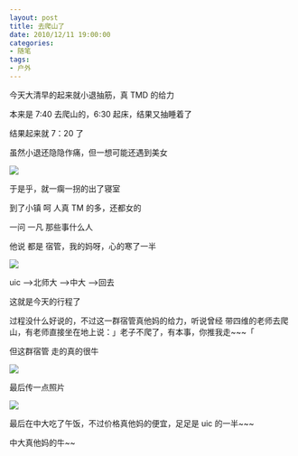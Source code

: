 ```yaml
---
layout: post
title: 去爬山了
date: 2010/12/11 19:00:00
categories:
- 随笔
tags:
- 户外
---
```


今天大清早的起来就小退抽筋，真 TMD 的给力

本来是 7:40 去爬山的，6:30 起床，结果又抽睡着了

结果起来就 7：20 了

虽然小退还隐隐作痛，但一想可能还遇到美女

![](http://pics.naaln.com/blog/2019-01-14-92041.jpg-basicBlog)

于是乎，就一瘸一拐的出了寝室

到了小镇 呵 人真 TM 的多，还都女的

一问 一凡 那些事什么人

他说 都是 宿管，我的妈呀，心的寒了一半

![](http://pics.naaln.com/blog/2019-01-14-092042.jpg-basicBlog)

uic ——>北师大 ——>中大 ——>回去

这就是今天的行程了

过程没什么好说的，不过这一群宿管真他妈的给力，听说曾经 带四维的老师去爬山，有老师直接坐在地上说：」老子不爬了，有本事，你推我走~~~「

但这群宿管 走的真的很牛

![](http://pics.naaln.com/blog/2019-01-14-092043.jpg-basicBlog)

最后传一点照片

![](http://pics.naaln.com/blog/2019-01-14-092044.jpg-basicBlog)

最后在中大吃了午饭，不过价格真他妈的便宜，足足是 uic 的一半~~~

中大真他妈的牛~~
